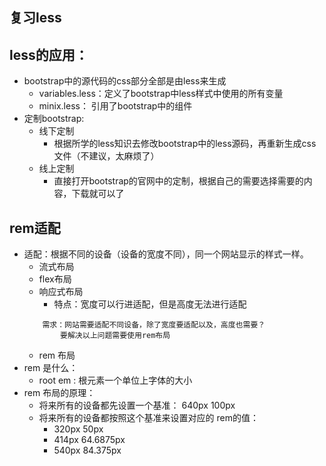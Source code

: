 ## 复习less
## less的应用：
+ bootstrap中的源代码的css部分全部是由less来生成
    - variables.less：定义了bootstrap中less样式中使用的所有变量
    - minix.less： 引用了bootstrap中的组件
+ 定制bootstrap:
    - 线下定制
        + 根据所学的less知识去修改bootstrap中的less源码，再重新生成css文件（不建议，太麻烦了）
    - 线上定制
        + 直接打开bootstrap的官网中的定制，根据自己的需要选择需要的内容，下载就可以了
## rem适配
+ 适配：根据不同的设备（设备的宽度不同），同一个网站显示的样式一样。
    - 流式布局
    - flex布局
    - 响应式布局
        - 特点：宽度可以行进适配，但是高度无法进行适配
    ```
        需求：网站需要适配不同设备，除了宽度要适配以及，高度也需要？
            要解决以上问题需要使用rem布局
    ```
    - rem 布局
+ rem 是什么：
    - root em : 根元素一个单位上字体的大小
+ rem 布局的原理：
    - 将来所有的设备都先设置一个基准： 640px  100px
    - 将来所有的设备都按照这个基准来设置对应的 rem的值：
        + 320px 50px
        + 414px 64.6875px
        + 540px 84.375px
    






